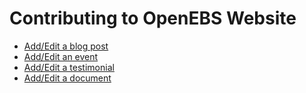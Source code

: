 # Contributing to OpenEBS Website

- [Add/Edit a blog post](CONTRIBUTION_GUIDELINES/ADD_NEW_BLOG.md)
- [Add/Edit an event](CONTRIBUTION_GUIDELINES/ADD_NEW_COMMUNITY_EVENT.md)
- [Add/Edit a testimonial](CONTRIBUTION_GUIDELINES/ADD_NEW_TESTIMONIAL.md)
- [Add/Edit a document](CONTRIBUTION_GUIDELINES/ADD_EDIT_DOCS.md)
